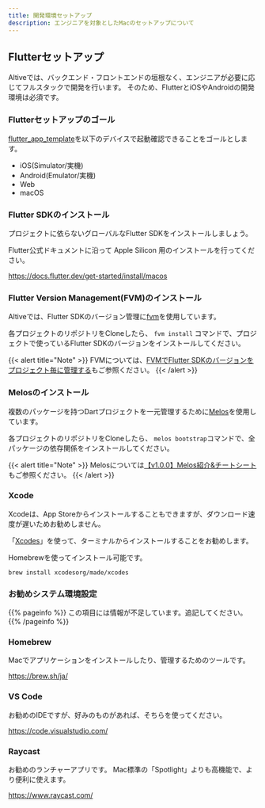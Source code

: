 ```yaml
---
title: 開発環境セットアップ
description: エンジニアを対象としたMacのセットアップについて
---
```


## Flutterセットアップ
Altiveでは、バックエンド・フロントエンドの垣根なく、エンジニアが必要に応じてフルスタックで開発を行います。
そのため、FlutterとiOSやAndroidの開発環境は必須です。

### Flutterセットアップのゴール
[flutter_app_template](https://github.com/altive/flutter_app_template)を以下のデバイスで起動確認できることをゴールとします。
- iOS(Simulator/実機)
- Android(Emulator/実機)
- Web
- macOS

### Flutter SDKのインストール
プロジェクトに依らないグローバルなFlutter SDKをインストールしましょう。

Flutter公式ドキュメントに沿って Apple Silicon 用のインストールを行ってください。

https://docs.flutter.dev/get-started/install/macos

### Flutter Version Management(FVM)のインストール
Altiveでは、Flutter SDKのバージョン管理に[fvm](https://fvm.app/)を使用しています。

各プロジェクトのリポジトリをCloneしたら、 `fvm install` コマンドで、プロジェクトで使っているFlutter SDKのバージョンをインストールしてください。

{{< alert title="Note" >}}
FVMについては、[FVMでFlutter SDKのバージョンをプロジェクト毎に管理する](https://zenn.dev/altiveinc/articles/flutter-version-management)もご参照ください。
{{< /alert >}}


### Melosのインストール
複数のパッケージを持つDartプロジェクトを一元管理するために[Melos](https://melos.invertase.dev/)を使用しています。

各プロジェクトのリポジトリをCloneしたら、 `melos bootstrap`コマンドで、全パッケージの依存関係をインストールしてください。

{{< alert title="Note" >}}
Melosについては[【v1.0.0】Melos紹介&チートシート](https://zenn.dev/altiveinc/articles/melos-for-multiple-packages-dart-projects)もご参照ください。
{{< /alert >}}


### Xcode
Xcodeは、App Storeからインストールすることもできますが、ダウンロード速度が遅いためお勧めしません。

「[Xcodes](https://github.com/XcodesOrg/xcodes)」を使って、ターミナルからインストールすることをお勧めします。

Homebrewを使ってインストール可能です。
```shell
brew install xcodesorg/made/xcodes
```

### お勧めシステム環境設定
{{% pageinfo %}}
この項目には情報が不足しています。追記してください。
{{% /pageinfo %}}

### Homebrew

Macでアプリケーションをインストールしたり、管理するためのツールです。

https://brew.sh/ja/

### VS Code

お勧めのIDEですが、好みのものがあれば、そちらを使ってください。

https://code.visualstudio.com/

### Raycast

お勧めのランチャーアプリです。
Mac標準の「Spotlight」よりも高機能で、より便利に使えます。

https://www.raycast.com/
